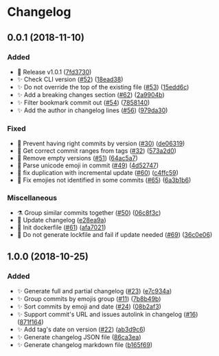 # Changelog

<a name="0.0.1"></a>
## 0.0.1 (2018-11-10)

### Added

- 🔖 Release v1.0.1 ([7fd3730](https://github.com/frinyvonnick/gitmoji-changelog/commit/7fd37304a3c745987cc031bf87bfafb1d2a32897))
- ✨ Check CLI version ([#52](https://github.com/frinyvonnick/gitmoji-changelog/issues/52)) ([18ead38](https://github.com/frinyvonnick/gitmoji-changelog/commit/18ead387032beda06f8097fbc3e8ad65d7268d42))
- ✨ Do not override the top of the existing file ([#53](https://github.com/frinyvonnick/gitmoji-changelog/issues/53)) ([15edd6c](https://github.com/frinyvonnick/gitmoji-changelog/commit/15edd6cd49f672861e9b8195798d23746a39a7c1))
- ✨ Add a breaking changes section ([#62](https://github.com/frinyvonnick/gitmoji-changelog/issues/62)) ([2a9904b](https://github.com/frinyvonnick/gitmoji-changelog/commit/2a9904b26843bb6721e2984049eb75d0914d4104))
- ✨ Filter bookmark commit out ([#54](https://github.com/frinyvonnick/gitmoji-changelog/issues/54)) ([7858140](https://github.com/frinyvonnick/gitmoji-changelog/commit/78581402cde9f6ce4c3de6f558629a08941e9d0a))
- ✨ Add the author in changelog lines ([#56](https://github.com/frinyvonnick/gitmoji-changelog/issues/56)) ([979da30](https://github.com/frinyvonnick/gitmoji-changelog/commit/979da30f5e52385b99bd4a58e1a946793bd1196d))

### Fixed

- 🐛 Prevent having right commits by version ([#30](https://github.com/frinyvonnick/gitmoji-changelog/issues/30)) ([de06319](https://github.com/frinyvonnick/gitmoji-changelog/commit/de063192baefebad16e05ce79061d815888a442f))
- 🐛 Get correct commit ranges from tags ([#32](https://github.com/frinyvonnick/gitmoji-changelog/issues/32)) ([573a2d0](https://github.com/frinyvonnick/gitmoji-changelog/commit/573a2d0b583b426d358c388af0ba1dc48a4e0ddf))
- 🐛 Remove empty versions ([#51](https://github.com/frinyvonnick/gitmoji-changelog/issues/51)) ([64ac5a7](https://github.com/frinyvonnick/gitmoji-changelog/commit/64ac5a72fe78877625a8b3cb77183a227a5fb881))
- 🐛 Parse unicode emoji in commit ([#49](https://github.com/frinyvonnick/gitmoji-changelog/issues/49)) ([4d52747](https://github.com/frinyvonnick/gitmoji-changelog/commit/4d52747a585e46f118d39b4b1df199b41888b9c2))
- 🐛 fix duplication with incremental update ([#60](https://github.com/frinyvonnick/gitmoji-changelog/issues/60)) ([c4ffc59](https://github.com/frinyvonnick/gitmoji-changelog/commit/c4ffc59c708452a5b9ed0d86f88031442ec44b82))
- 🐛 Fix emojies not identified in some commits ([#65](https://github.com/frinyvonnick/gitmoji-changelog/issues/65)) ([6a3b1b6](https://github.com/frinyvonnick/gitmoji-changelog/commit/6a3b1b642cb05c376079f4ad4a00a92445808722))

### Miscellaneous

- ⚗ Group similar commits together ([#50](https://github.com/frinyvonnick/gitmoji-changelog/issues/50)) ([06c8f3c](https://github.com/frinyvonnick/gitmoji-changelog/commit/06c8f3c5d9a28bbf2606cbe54b96f8932110fb10))
- 📝 Update changelog ([e28ea9a](https://github.com/frinyvonnick/gitmoji-changelog/commit/e28ea9aabf6b3605e03f2987254be479f2fd428c))
- 🐳 Init dockerfile ([#61](https://github.com/frinyvonnick/gitmoji-changelog/issues/61)) ([afa7021](https://github.com/frinyvonnick/gitmoji-changelog/commit/afa70219878d39623f8337d479547a2cbadc4c4b))
- 🐳 Do not generate lockfile and fail if update needed ([#69](https://github.com/frinyvonnick/gitmoji-changelog/issues/69)) ([36c0e06](https://github.com/frinyvonnick/gitmoji-changelog/commit/36c0e061429e93b5ba6cb898f15ea874e4a60e67))


<a name="1.0.0"></a>
## 1.0.0 (2018-10-25)

### Added

- ✨ Generate full and partial changelog ([#23](https://github.com/frinyvonnick/gitmoji-changelog/issues/23)) ([e7c934a](https://github.com/frinyvonnick/gitmoji-changelog/commit/e7c934a1372344935ddd3739e32a9732d48dc0b8))
- ✨ Group commits by emojis group ([#11](https://github.com/frinyvonnick/gitmoji-changelog/issues/11)) ([7b8b49b](https://github.com/frinyvonnick/gitmoji-changelog/commit/7b8b49b366d3d51f0cc75f4ffb67efcd633cca16))
- ✨ Sort commits by emoji and date ([#24](https://github.com/frinyvonnick/gitmoji-changelog/issues/24)) ([08b2af3](https://github.com/frinyvonnick/gitmoji-changelog/commit/08b2af3241a13f6ebae9c24a3a51ef10b60f2879))
- ✨ Support commit&#x27;s URL and issues autolink in changelog ([#16](https://github.com/frinyvonnick/gitmoji-changelog/issues/16)) ([871f164](https://github.com/frinyvonnick/gitmoji-changelog/commit/871f16499acee400863a94976e2520a4bdbc6cea))
- ✨ Add tag&#x27;s date on version ([#22](https://github.com/frinyvonnick/gitmoji-changelog/issues/22)) ([ab3d9c6](https://github.com/frinyvonnick/gitmoji-changelog/commit/ab3d9c600e307dd0db16bc7abcbdf8a8a2c83ff5))
- ✨ Generate changelog JSON file ([86ca3ea](https://github.com/frinyvonnick/gitmoji-changelog/commit/86ca3eaefb18fd9c9b6bb4256ed2f6fa711aef59))
- ✨ Generate changelog markdown file ([b165f69](https://github.com/frinyvonnick/gitmoji-changelog/commit/b165f695f4c1a49ff16a5f03918545bfb36cf367))


